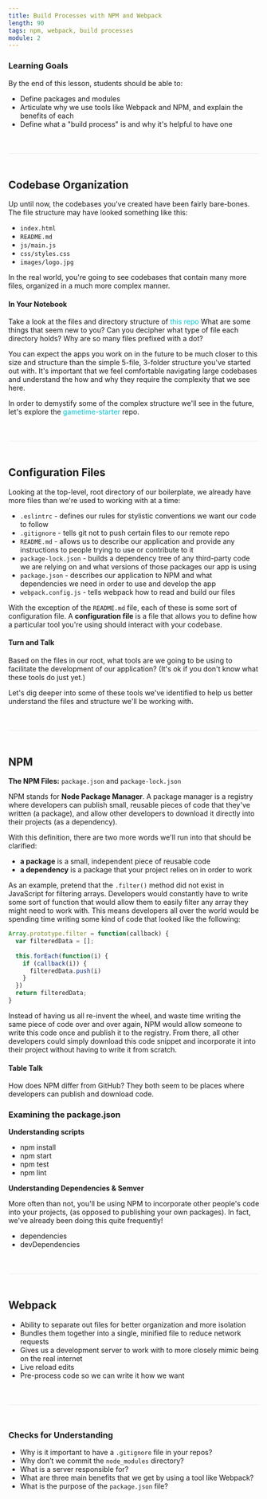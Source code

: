 ```yaml
---
title: Build Processes with NPM and Webpack
length: 90
tags: npm, webpack, build processes
module: 2
---
```



<style type="text/css">
    a:link,a:visited{text-decoration:none !important;color:#05c2d1}
    section .discuss {padding:20px;font-size:15px;background-color:#fdfdfd;border:1px solid #eee}
    hr{width:100%;height:1px;background-color:#eee;border:0;margin:50px 0}
</style>


### Learning Goals

By the end of this lesson, students should be able to:

* Define packages and modules
* Articulate why we use tools like Webpack and NPM, and explain the benefits of each
* Define what a "build process" is and why it's helpful to have one


<hr />


## Codebase Organization

Up until now, the codebases you've created have been fairly bare-bones. The file structure may have looked something like this:

* `index.html`
* `README.md`
* `js/main.js`
* `css/styles.css`
* `images/logo.jpg`

In the real world, you're going to see codebases that contain many more files, organized in a much more complex manner. 

<div class="discuss">
  <h4>In Your Notebook</h4>
  <p>Take a look at the files and directory structure of <a href="https://github.com/mozilla/normandy" target="_blank">this repo</a> What are some things that seem new to you? Can you decipher what type of file each directory holds? Why are so many files prefixed with a dot?</p>
</div>

You can expect the apps you work on in the future to be much closer to this size and structure than the simple 5-file, 3-folder structure you've started out with. It's important that we feel comfortable navigating large codebases and understand the how and why they require the complexity that we see here.

In order to demystify some of the complex structure we'll see in the future, let's explore the [gametime-starter](https://github.com/turingschool-examples/gametime-starter) repo.


<hr />


## Configuration Files

Looking at the top-level, root directory of our boilerplate, we already have more files than we're used to working with at a time:

* `.eslintrc` - defines our rules for stylistic conventions we want our code to follow
* `.gitignore` - tells git not to push certain files to our remote repo
* `README.md` - allows us to describe our application and provide any instructions to people trying to use or contribute to it
* `package-lock.json` - builds a dependency tree of any third-party code we are relying on and what versions of those packages our app is using
* `package.json` - describes our application to NPM and what dependencies we need in order to use and develop the app
* `webpack.config.js` - tells webpack how to read and build our files


With the exception of the `README.md` file, each of these is some sort of configuration file. A **configuration file** is a file that allows you to define how a particular tool you're using should interact with your codebase.


<div class="discuss">
  <h4>Turn and Talk</h4>
  <p>Based on the files in our root, what tools are we going to be using to facilitate the development of our application? (It's ok if you don't know what these tools do just yet.)</p>
</div>

<!-- eslint, git, NPM, webpack -->

Let's dig deeper into some of these tools we've identified to help us better understand the files and structure we'll be working with.


<hr />


## NPM

**The NPM Files:** `package.json` and `package-lock.json`

NPM stands for **Node Package Manager**. A package manager is a registry where developers can publish small, reusable pieces of code that they've written (a package), and allow other developers to download it directly into their projects (as a dependency). 

With this definition, there are two more words we'll run into that should be clarified:

* **a package** is a small, independent piece of reusable code
* **a dependency** is a package that your project relies on in order to work

As an example, pretend that the `.filter()` method did not exist in JavaScript for filtering arrays. Developers would constantly have to write some sort of function that would allow them to easily filter any array they might need to work with. This means developers all over the world would be spending time writing some kind of code that looked like the following:

```js
Array.prototype.filter = function(callback) {
  var filteredData = [];
  
  this.forEach(function(i) {
    if (callback(i)) {
      filteredData.push(i)
    }
  })
  return filteredData;
}
```

Instead of having us all re-invent the wheel, and waste time writing the same piece of code over and over again, NPM would allow someone to write this code once and publish it to the registry. From there, all other developers could simply download this code snippet and incorporate it into their project without having to write it from scratch.

<div class="discuss">
  <h4>Table Talk</h4>
  <p>How does NPM differ from GitHub? They both seem to be places where developers can publish and download code.</p>
</div>

<!-- NPM is more for publishing code that is solving a very tiny, common problem that many developers will face. Other developers will download a package from NPM when they want to take advantage of its functionality in their project. GitHub is for publishing entire projects (that may or may not rely on NPM packages). Other developers will only download your project from GitHub if they want to contribute to it. That said, NPM packages are still published to GitHub for version control purposes, but full-blown GitHub projects have no real reason to be published to NPM. Think about idea-box from mod 1. You wouldn't publish that to NPM because most people aren't building projects that need an ideabox inside of them. -->


### Examining the package.json

**Understanding scripts**

- npm install
- npm start
- npm test
- npm lint

<!-- gitignore file - includes node_modules -->

**Understanding Dependencies & Semver**

More often than not, you'll be using NPM to incorporate other people's code into your projects, (as opposed to publishing your own packages). In fact, we've already been doing this quite frequently!

- dependencies
- devDependencies


<hr />


## Webpack

- Ability to separate out files for better organization and more isolation
- Bundles them together into a single, minified file to reduce network requests
- Gives us a development server to work with to more closely mimic being on the real internet
- Live reload edits
- Pre-process code so we can write it how we want


<hr />


### Checks for Understanding

* Why is it important to have a `.gitignore` file in your repos?
* Why don’t we commit the `node_modules` directory?
* What is a server responsible for?
* What are three main benefits that we get by using a tool like Webpack?
* What is the purpose of the `package.json` file?
